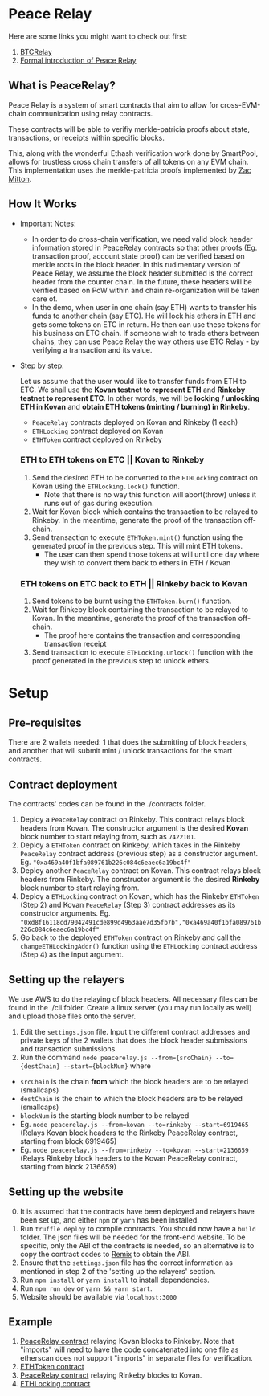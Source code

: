 # Peace Relay
Here are some links you might want to check out first:
1. [BTCRelay](https://github.com/ethereum/btcrelay)
2. [Formal introduction of Peace Relay](https://medium.com/@loiluu/peacerelay-connecting-the-many-ethereum-blockchains-22605c300ad3)

## What is PeaceRelay?
Peace Relay is a system of smart contracts that aim to allow for cross-EVM-chain communication using relay contracts.

These contracts will be able to verifiy merkle-patricia proofs about state, transactions, or receipts within specific blocks.

This, along with the wonderful Ethash verification work done by SmartPool, allows for trustless cross chain transfers of all tokens on any EVM chain. This implementation uses the merkle-patricia proofs implemented by [Zac Mitton](https://github.com/zmitton/eth-proof).

## How It Works
* Important Notes:
  * In order to do cross-chain verification, we need valid block header information stored in PeaceRelay contracts so that other proofs (Eg. transaction proof, account state proof) can be verified based on merkle roots in the block header. In this rudimentary version of Peace Relay, we assume the block header submitted is the correct header from the counter chain. In the future, these headers will be verified based on PoW within and chain re-organization will be taken care of.
  * In the demo, when user in one chain (say ETH) wants to transfer his funds to another chain (say ETC). He will lock his ethers in ETH and gets some tokens on ETC in return. He then can use these tokens for his business on ETC chain. If someone wish to trade ethers between chains, they can use Peace Relay the way others use BTC Relay - by verifying a transaction and its value.
  
* Step by step:

  Let us assume that the user would like to transfer funds from ETH to ETC. We shall use the **Kovan testnet to represent ETH** and **Rinkeby testnet to represent ETC**. In other words, we will be **locking / unlocking ETH in Kovan** and **obtain ETH tokens (minting / burning) in Rinkeby**.
  * `PeaceRelay` contracts deployed on Kovan and Rinkeby (1 each)
  * `ETHLocking` contract deployed on Kovan
  * `ETHToken` contract deployed on Rinkeby
  
  ### ETH to ETH tokens on ETC || Kovan to Rinkeby
  1. Send the desired ETH to be converted to the `ETHLocking` contract on Kovan using the `ETHLocking.lock()` function.
      - Note that there is no way this function will abort(throw) unless it runs out of gas during execution.
  2. Wait for Kovan block which contains the transaction to be relayed to Rinkeby. In the meantime, generate the proof of the transaction off-chain.
  3. Send transaction to execute `ETHToken.mint()` function using the generated proof in the previous step. This will mint ETH tokens.
      - The user can then spend those tokens at will until one day where they wish to convert them back to ethers in ETH / Kovan

  ### ETH tokens on ETC back to ETH || Rinkeby back to Kovan
  1. Send tokens to be burnt using the `ETHToken.burn()` function.
  2. Wait for Rinkeby block containing the transaction to be relayed to Kovan. In the meantime, generate the proof of the transaction off-chain.
      - The proof here contains the transaction and corresponding transaction receipt
  3. Send transaction to execute `ETHLocking.unlock()` function with the proof generated in the previous step to unlock ethers.

# Setup 
## Pre-requisites
There are 2 wallets needed: 1 that does the submitting of block headers, and another that will submit mint / unlock transactions for the smart contracts.

## Contract deployment
The contracts' codes can be found in the ./contracts folder.
1. Deploy a `PeaceRelay` contract on Rinkeby. This contract relays block headers from Kovan. The constructor argument is the desired **Kovan** block number to start relaying from, such as `7422101`.
2. Deploy a `ETHToken` contract on Rinkeby, which takes in the Rinkeby `PeaceRelay` contract address (previous step) as a constructor argument. Eg. `"0xa469a40f1bfa089761b226c084c6eaec6a19bc4f"`
3. Deploy another `PeaceRelay` contract on Kovan. This contract relays block headers from Rinkeby. The constructor argument is the desired **Rinkeby** block number to start relaying from.
4. Deploy a `ETHLocking` contract on Kovan, which has the Rinkeby `ETHToken` (Step 2) and Kovan `PeaceRelay` (Step 3) contract addresses  as its constructor arguments. Eg. `"0xd8f16118cd79042491cde899d4963aae7d35fb7b","0xa469a40f1bfa089761b226c084c6eaec6a19bc4f"`
5. Go back to the deployed `ETHToken` contract on Rinkeby and call the `changeETHLockingAddr()` function using the `ETHLocking` contract address (Step 4) as the input argument.

## Setting up the relayers
We use AWS to do the relaying of block headers. All necessary files can be found in the ./cli folder. Create a linux server (you may run locally as well) and upload those files onto the server.
1. Edit the `settings.json` file. Input the different contract addresses and private keys of the 2 wallets that does the block header submissions and transaction submissions.
2. Run the command `node peacerelay.js --from={srcChain} --to={destChain} --start={blockNum}` where
  * `srcChain` is the chain **from** which the block headers are to be relayed (smallcaps)
  * `destChain` is the chain **to** which the block headers are to be relayed (smallcaps)
  * `blockNum` is the starting block number to be relayed
  * Eg. `node peacerelay.js --from=kovan --to=rinkeby --start=6919465` (Relays Kovan block headers to the Rinkeby PeaceRelay contract,  starting from block 6919465)
  * Eg. `node peacerelay.js --from=rinkeby --to=kovan --start=2136659` (Relays Rinkeby block headers to the Kovan PeaceRelay contract, starting from block 2136659)
  
## Setting up the website
0. It is assumed that the contracts have been deployed and relayers have been set up, and either `npm` or `yarn` has been installed.
1. Run `truffle deploy` to compile contracts. You should now have a `build` folder. The json files will be needed for the front-end website. To be specific, only the ABI of the contracts is needed, so an alternative is to copy the contract codes to [Remix](http://remix.ethereum.org) to obtain the ABI.
2. Ensure that the `settings.json` file has the correct information as mentioned in step 2 of the 'setting up the relayers' section.
3. Run `npm install` or `yarn install` to install dependencies.
4. Run `npm run dev` or `yarn && yarn start`.
5. Website should be available via `localhost:3000`

## Example
1. [PeaceRelay contract](https://rinkeby.etherscan.io/address/0xa469a40f1bfa089761b226c084c6eaec6a19bc4f#code) relaying Kovan blocks to Rinkeby. Note that "imports" will need to have the code concatenated into one file as etherscan does not support "imports" in separate files for verification.
2. [ETHToken contract](https://rinkeby.etherscan.io/address/0xd8f16118cd79042491cde899d4963aae7d35fb7b#code)
3. [PeaceRelay contract](https://kovan.etherscan.io/address/0xa469a40f1bfa089761b226c084c6eaec6a19bc4f#code) relaying Rinkeby blocks to Kovan.
4. [ETHLocking contract](https://kovan.etherscan.io/address/0xd8f16118cd79042491cde899d4963aae7d35fb7b)
